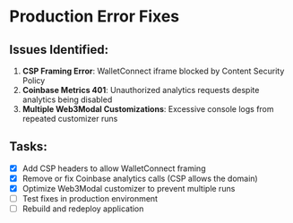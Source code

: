 # Production Error Fixes

## Issues Identified:
1. **CSP Framing Error**: WalletConnect iframe blocked by Content Security Policy
2. **Coinbase Metrics 401**: Unauthorized analytics requests despite analytics being disabled
3. **Multiple Web3Modal Customizations**: Excessive console logs from repeated customizer runs

## Tasks:
- [x] Add CSP headers to allow WalletConnect framing
- [x] Remove or fix Coinbase analytics calls (CSP allows the domain)
- [x] Optimize Web3Modal customizer to prevent multiple runs
- [ ] Test fixes in production environment
- [ ] Rebuild and redeploy application

